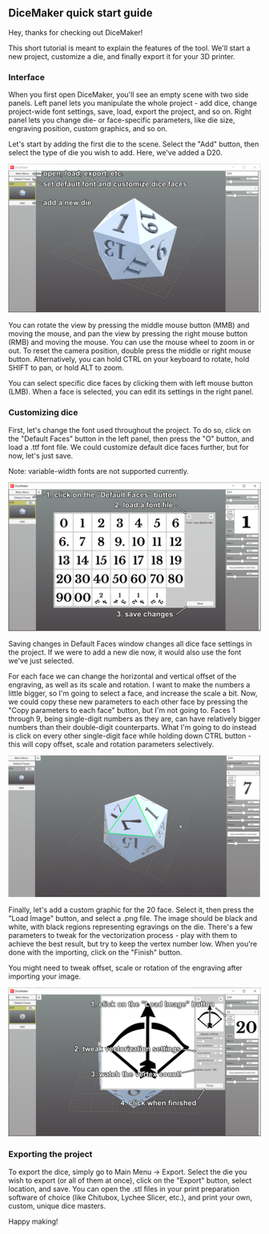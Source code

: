 ## DiceMaker quick start guide

Hey, thanks for checking out DiceMaker!

This short tutorial is meant to explain the features of the tool. We'll start a new project, customize a die, and finally export it for your 3D printer.

### Interface

When you first open DiceMaker, you'll see an empty scene with two side panels. Left panel lets you manipulate the whole project - add dice, change project-wide font settings, save, load, export the project, and so on. Right panel lets you change die- or face-specific parameters, like die size, engraving position, custom graphics, and so on.

Let's start by adding the first die to the scene. Select the "Add" button, then select the type of die you wish to add. Here, we've added a D20.

![Image](/assets/img/quick_start_01.png)

You can rotate the view by pressing the middle mouse button (MMB) and moving the mouse, and pan the view by pressing the right mouse button (RMB) and moving the mouse. You can use the mouse wheel to zoom in or out. To reset the camera position, double press the middle or right mouse button. Alternatively, you can hold CTRL on your keyboard to rotate, hold SHIFT to pan, or hold ALT to zoom.

You can select specific dice faces by clicking them with left mouse button (LMB). When a face is selected, you can edit its settings in the right panel.

### Customizing dice

First, let's change the font used throughout the project. To do so, click on the "Default Faces" button in the left panel, then press the "O" button, and load a .ttf font file. We could customize default dice faces further, but for now, let's just save.

Note: variable-width fonts are not supported currently.

![Image](/assets/img/quick_start_02.png)

Saving changes in Default Faces window changes all dice face settings in the project. If we were to add a new die now, it would also use the font we've just selected.

For each face we can change the horizontal and vertical offset of the engraving, as well as its scale and rotation. I want to make the numbers a little bigger, so I'm going to select a face, and increase the scale a bit. Now, we could copy these new parameters to each other face by pressing the "Copy parameters to each face" button, but I'm not going to. Faces 1 through 9, being single-digit numbers as they are, can have relatively bigger numbers than their double-digit counterparts. What I'm going to do instead is click on every other single-digit face while holding down CTRL button - this will copy offset, scale and rotation parameters selectively.

![Image](/assets/img/quick_start_03.gif)

Finally, let's add a custom graphic for the 20 face. Select it, then press the "Load Image" button, and select a .png file. The image should be black and white, with black regions representing egravings on the die. There's a few parameters to tweak for the vectorization process - play with them to achieve the best result, but try to keep the vertex number low. When you're done with the importing, click on the "Finish" button. 

You might need to tweak offset, scale or rotation of the engraving after importing your image.

![Image](/assets/img/quick_start_04.png)

### Exporting the project

To export the dice, simply go to Main Menu -> Export. Select the die you wish to export (or all of them at once), click on the "Export" button, select location, and save. You can open the .stl files in your print preparation software of choice (like Chitubox, Lychee Slicer, etc.), and print your own, custom, unique dice masters.

Happy making!